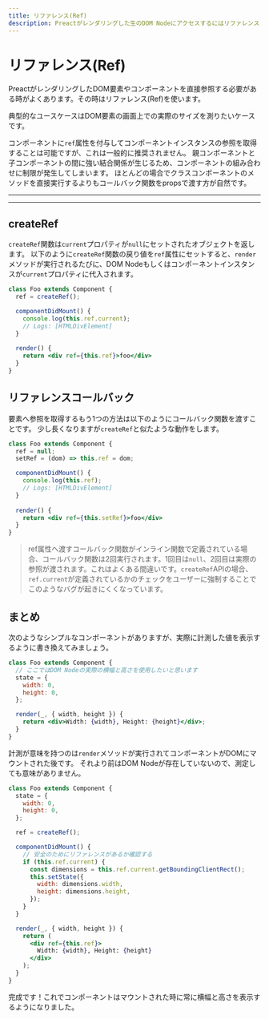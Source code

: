 ```yaml
---
title: リファレンス(Ref) 
description: Preactがレンダリングした生のDOM Nodeにアクセスするにはリファレンス(Ref)を使います。
---
```


# リファレンス(Ref)

PreactがレンダリングしたDOM要素やコンポーネントを直接参照する必要がある時がよくあります。その時はリファレンス(Ref)を使います。

典型的なユースケースはDOM要素の画面上での実際のサイズを測りたいケースです。

コンポーネントに`ref`属性を付与してコンポーネントインスタンスの参照を取得することは可能ですが、これは一般的に推奨されません。
親コンポーネントと子コンポーネントの間に強い結合関係が生じるため、コンポーネントの組み合わせに制限が発生してしまいます。
ほとんどの場合でクラスコンポーネントのメソッドを直接実行するよりもコールバック関数をpropsで渡す方が自然です。

---

<toc></toc>

---

## createRef

`createRef`関数は`current`プロパティが`null`にセットされたオブジェクトを返します。
以下のように`createRef`関数の戻り値を`ref`属性にセットすると、`render`メソッドが実行されるたびに、DOM Nodeもしくはコンポーネントインスタンスが`current`プロパティに代入されます。

```jsx
class Foo extends Component {
  ref = createRef();

  componentDidMount() {
    console.log(this.ref.current);
    // Logs: [HTMLDivElement]
  }
  
  render() {
    return <div ref={this.ref}>foo</div>
  }
}
```

## リファレンスコールバック

要素へ参照を取得するもう1つの方法は以下のようにコールバック関数を渡すことです。
少し長くなりますが`createRef`と似たような動作をします。

```jsx
class Foo extends Component {
  ref = null;
  setRef = (dom) => this.ref = dom;

  componentDidMount() {
    console.log(this.ref);
    // Logs: [HTMLDivElement]
  }
  
  render() {
    return <div ref={this.setRef}>foo</div>
  }
}
```

> ref属性へ渡すコールバック関数がインライン関数で定義されている場合、コールバック関数は2回実行されます。1回目は`null`、2回目は実際の参照が渡されます。これはよくある間違いです。`createRef`APIの場合、`ref.current`が定義されているかのチェックをユーザーに強制することでこのようなバグが起きにくくなっています。

## まとめ

次のようなシンプルなコンポーネントがありますが、実際に計測した値を表示するように書き換えてみましょう。

```jsx
class Foo extends Component {
  // ここではDOM Nodeの実際の横幅と高さを使用したいと思います
  state = {
    width: 0,
    height: 0,
  };

  render(_, { width, height }) {
    return <div>Width: {width}, Height: {height}</div>;
  }
}
```

計測が意味を持つのは`render`メソッドが実行されてコンポーネントがDOMにマウントされた後です。
それより前はDOM Nodeが存在していないので、測定しても意味がありません。

```jsx
class Foo extends Component {
  state = {
    width: 0,
    height: 0,
  };

  ref = createRef();

  componentDidMount() {
    // 安全のためにリファレンスがあるか確認する
    if (this.ref.current) {
      const dimensions = this.ref.current.getBoundingClientRect();
      this.setState({
        width: dimensions.width,
        height: dimensions.height,
      });
    }
  }

  render(_, { width, height }) {
    return (
      <div ref={this.ref}>
        Width: {width}, Height: {height}
      </div>
    );
  }
}
```

完成です！これでコンポーネントはマウントされた時に常に横幅と高さを表示するようになりました。
